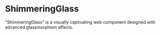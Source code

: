 # ShimmeringGlass
"ShimmeringGlass" is a visually captivating web component designed with advanced glassmorphism effects.
